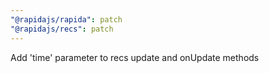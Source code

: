 ```yaml
---
"@rapidajs/rapida": patch
"@rapidajs/recs": patch
---
```


Add 'time' parameter to recs update and onUpdate methods

